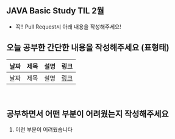 ## JAVA Basic Study  TIL 2월 
* 꼭!!  Pull Request시 아래 내용을 작성해주세요! <br>

##  오늘 공부한 간단한 내용을 작성해주세요 (표형태)
| 날짜       | 제목               | 설명                                | 링크                                                                             |
| ---------- | ------------------ | ----------------------------------- | -------------------------------------------------------------------------------- |
| 날짜 | 제목 | 설명         | [링크]()   |   

<br>

## 공부하면서 어떤 부분이 어려웠는지 작성해주세요 
1. 이런 부분이 어려웠습니다 
